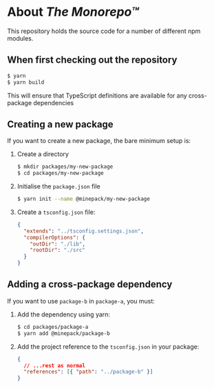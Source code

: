 # About _The Monorepo™_

This repository holds the source code for a number of different npm modules.

## When first checking out the repository

```sh
$ yarn
$ yarn build
```

This will ensure that TypeScript definitions are available for any cross-package dependencies

## Creating a new package

If you want to create a new package, the bare minimum setup is:

1. Create a directory

   ```sh
   $ mkdir packages/my-new-package
   $ cd packages/my-new-package
   ```

2. Initialise the `package.json` file

   ```sh
   $ yarn init --name @minepack/my-new-package
   ```

3. Create a `tsconfig.json` file:

   ```json
   {
     "extends": "../tsconfig.settings.json",
     "compilerOptions": {
       "outDir": "./lib",
       "rootDir": "./src"
     }
   }
   ```

## Adding a cross-package dependency

If you want to use `package-b` in `package-a`, you must:

1. Add the dependency using yarn:

   ```sh
   $ cd packages/package-a
   $ yarn add @minepack/package-b
   ```

2. Add the project reference to the `tsconfig.json` in your package:

   ```json
   {
     // ...rest as normal
     "references": [{ "path": "../package-b" }]
   }
   ```
